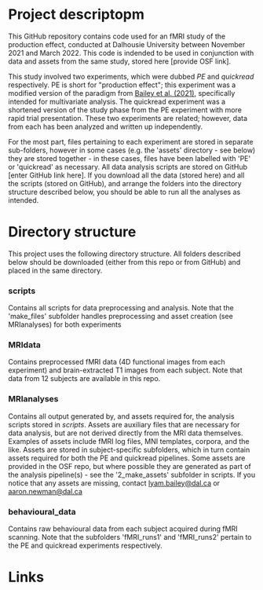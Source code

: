 # Project descriptopm
This GitHub repository contains code used for an fMRI study of the production effect, conducted at Dalhousie University between November 2021 and March 2022. This code is indended to be used in conjunction with data and assets from the same study, stored here [provide OSF link].

This study involved two experiments, which were dubbed _PE_ and _quickread_ respectively. PE is short for "production effect"; this experiment was a modified version of the paradigm from [Bailey et al. (2021)][1], specifically intended for multivariate analysis. The quickread experiment was a shortened version of the study phase from the PE experiment with more rapid trial presentation. These two experiments are related; however, data from each has been analyzed and written up independently. 

For the most part, files pertaining to each experiment are stored in separate sub-folders, however in some cases (e.g. the 'assets' directory - see below) they are stored together - in these cases, files have been labelled with 'PE' or 'quickread' as necessary. All data analysis scripts are stored on GitHub [enter GitHub link here]. If you download all the data (stored here) and all the scripts (stored on GitHub), and arrange the folders into the directory structure described below, you should be able to run all the analyses as intended.

# Directory structure
This project uses the following directory structure. All folders described below should be downloaded (either from this repo or from GitHub) and placed in the same directory.

### scripts 
Contains all scripts for data preprocessing and analysis. Note that the 'make_files' subfolder handles preprocessing and asset creation (see MRIanalyses) for both experiments 

### MRIdata
Contains preprocessed fMRI data (4D functional images from each experiment) and brain-extracted T1 images from each subject. Note that data from 12 subjects are available in this repo.

### MRIanalyses 
Contains all output generated by, and assets required for, the analysis scripts stored in *scripts*. Assets are auxiliary files that are necessary for data analysis, but are not derived directly from the MRI data themselves. Examples of assets include fMRI log files, MNI templates, corpora, and the like. Assets are stored in subject-specific subfolders, which in turn contain assets required for both the PE and quickread pipelines. Some assets are provided in the OSF repo, but where possible they are generated as part of the analysis pipeline(s) - see the '2_make_assets' subfolder in scripts. If you notice that any assets are missing, contact lyam.bailey@dal.ca or aaron.newman@dal.ca

### behavioural_data 
Contains raw behavioural data from each subject acquired during fMRI scanning. Note that the subfolders 'fMRI_runs1' and 'fMRI_runs2' pertain to the PE and quickread experiments respectively. 

# Links
[1]: https://doi.org/10.1016/j.bandc.2021.105757
